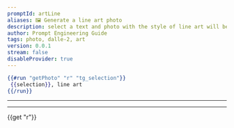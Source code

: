 ```yaml
---
promptId: artLine
aliases: 🖼️ Generate a line art photo
description: select a text and photo with the style of line art will be generated using Dalle-2
author: Prompt Engineering Guide
tags: photo, dalle-2, art
version: 0.0.1
stream: false
disableProvider: true
---
```

```handlebars
{{#run "getPhoto" "r" "tg_selection"}}
 {{selection}}, line art
{{/run}}
```
***
***
{{get "r"}}